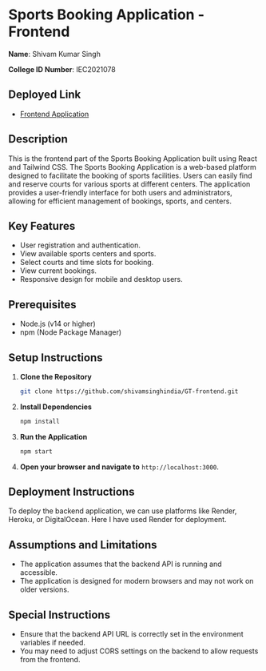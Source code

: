 # Sports Booking Application - Frontend

**Name**: Shivam Kumar Singh

**College ID Number**: IEC2021078

## Deployed Link
- [Frontend Application](https://gt-frontend.onrender.com/)

## Description
This is the frontend part of the Sports Booking Application built using React and Tailwind CSS. The Sports Booking Application is a web-based platform designed to facilitate the booking of sports facilities. Users can easily find and reserve courts for various sports at different centers. The application provides a user-friendly interface for both users and administrators, allowing for efficient management of bookings, sports, and centers.

## Key Features
- User registration and authentication.
- View available sports centers and sports.
- Select courts and time slots for booking.
- View current bookings.
- Responsive design for mobile and desktop users.

## Prerequisites
- Node.js (v14 or higher)
- npm (Node Package Manager)

## Setup Instructions

1. **Clone the Repository**
   ```bash
   git clone https://github.com/shivamsinghindia/GT-frontend.git
   ```

2. **Install Dependencies**
   ```bash
   npm install
   ```

3. **Run the Application**
   ```bash
   npm start
   ```

4. **Open your browser and navigate to** `http://localhost:3000`.

## Deployment Instructions
To deploy the backend application, we can use platforms like Render, Heroku, or DigitalOcean. Here I have used Render for deployment.

## Assumptions and Limitations
- The application assumes that the backend API is running and accessible.
- The application is designed for modern browsers and may not work on older versions.

## Special Instructions
- Ensure that the backend API URL is correctly set in the environment variables if needed.
- You may need to adjust CORS settings on the backend to allow requests from the frontend.


